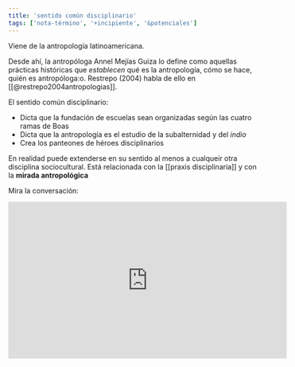 ```yaml
---
title: 'sentido común disciplinario'
tags: ['nota-término', '+incipiente', '&potenciales']
---
```


Viene de la antropología latinoamericana.

Desde ahí, la antropóloga Annel Mejías Guiza lo define como aquellas prácticas históricas que *establecen* qué es la antropología, cómo se hace, quién es antropóloga:o. Restrepo (2004) habla de ello en [[@restrepo2004antropologias]].

El sentido común disciplinario:

- Dicta que la fundación de escuelas sean organizadas según las cuatro ramas de Boas
- Dicta que la antropología es el estudio de la subalternidad y del *indio*
- Crea los panteones de héroes disciplinarios

En realidad puede extenderse en su sentido al menos a cualqueir otra disciplina sociocultural. Está relacionada con la [[praxis disciplinaria]] y con la **mirada antropológica**

Mira la conversación:

<div class="embed-wrapper"><iframe width="560" height="315" src="https://www.youtube.com/embed/jS7bgRaCkoU" frameborder="0" allow="accelerometer; autoplay; clipboard-write; encrypted-media; gyroscope; picture-in-picture" allowfullscreen></iframe></div>